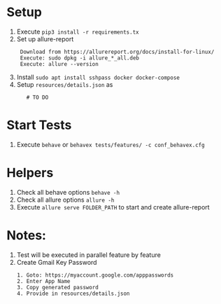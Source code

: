 
# Setup
1. Execute `pip3 install -r requirements.tx`
2. Set up allure-report
   ``` 
    Download from https://allurereport.org/docs/install-for-linux/
    Execute: sudo dpkg -i allure_*_all.deb
    Execute: allure --version
   ```
3. Install `sudo apt install sshpass docker docker-compose`
4. Setup `resources/details.json` as
   ```
      # TO DO
   ```

# Start Tests
1. Execute `behave` or `behavex tests/features/ -c conf_behavex.cfg`


# Helpers
1. Check all behave options `behave -h`
2. Check all allure options `allure -h`
3. Execute `allure serve FOLDER_PATH` to start and create allure-report

# Notes:
1. Test will be executed in parallel feature by feature
2. Create Gmail Key Password
   ```
   1. Goto: https://myaccount.google.com/apppasswords
   2. Enter App Name
   3. Copy generated password
   4. Provide in resources/details.json
   ```
